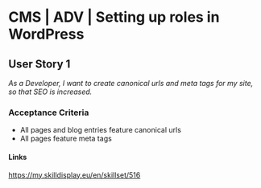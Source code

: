 # CMS | ADV | Setting up roles in WordPress

## User Story 1
*As a Developer, I want to create canonical urls and meta tags for my site, so that SEO is increased.*

### Acceptance Criteria
- All pages and blog entries feature canonical urls
- All pages feature meta tags

#### Links
https://my.skilldisplay.eu/en/skillset/516
